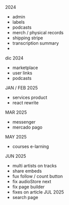 
2024
+ admin
+ labels
+ podcasts
+ merch / physical records
+ shipping stripe
+ transcription summary
+

dic 2024
+ marketplace
+ user links
+ podcasts

JAN / FEB 2025
  + services product
  + react rewrite
  
MAR 2025
  + messenger
  + mercado pago

MAY 2025
  + courses e-larning

JUN 2025
  + multi artists on tracks
  + share embeds
  + fux follow / count button
  + fix audioStore next
  + fix page builder 
  + fixes on article
JUL 2025
  + search page